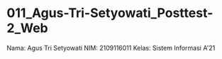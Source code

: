 # 011_Agus-Tri-Setyowati_Posttest-2_Web
Nama: Agus Tri Setyowati
NIM: 2109116011
Kelas: Sistem Informasi A'21

